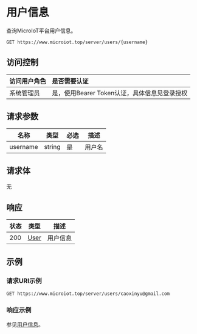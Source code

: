 # 用户信息

查询MicroIoT平台用户信息。

``` HTTP
GET https://www.microiot.top/server/users/{username}
```
## 访问控制

| 访问用户角色 | 是否需要认证                                 |
| :----------- | :------------------------------------------- |
| 系统管理员   | 是，使用Bearer Token认证，具体信息见登录授权 |

## 请求参数

| 名称     | 类型   | 必选 | 描述         |
| -------- | ------ | ---- | ------------ |
| username | string | 是   | 用户名       |

## 请求体

无

## 响应

| 状态 | 类型          | 描述           |
| ---- | ------------- | -------------- |
| 200  | [User](adduser.md#user) | 用户信息 |



## 示例

### 请求URI示例

``` HTTP
GET https://www.microiot.top/server/users/caoxinyu@gmail.com
```

### 响应示例

参见[用户信息](adduser.md#_7)。

